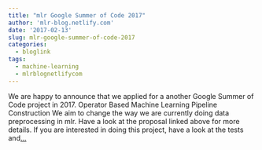 ```yaml
---
title: "mlr Google Summer of Code 2017"
author: 'mlr-blog.netlify.com'
date: '2017-02-13'
slug: mlr-google-summer-of-code-2017
categories:
  - bloglink
tags:
  - machine-learning
  - mlrblognetlifycom
---
```


We are happy to announce that we applied for a another Google Summer of Code project in 2017. Operator Based Machine Learning Pipeline Construction We aim to change the way we are currently doing data preprocessing in mlr. Have a look at the proposal linked above for more details. If you are interested in doing this project, have a look at the tests and[... <i class="fas fa-external-link-alt"></i>](https://mlr-blog.netlify.com/post/2017-02-13-mlr-gsoc/)

